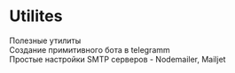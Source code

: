 # Utilites
Полезные утилиты   
Создание примитивного бота в telegramm  
Простые настройки SMTP серверов - Nodemailer, Mailjet
